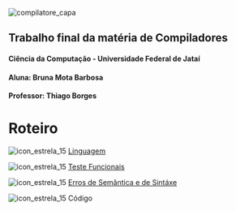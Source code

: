 

![compilatore_capa](https://user-images.githubusercontent.com/66503956/205915405-d04d6687-cabd-445c-939d-5028de10da8c.png)

## Trabalho final da matéria de Compiladores
#### Ciência da Computação - Universidade Federal de Jataí
#### Aluna: Bruna Mota Barbosa
#### Professor: Thiago Borges

# Roteiro

![icon_estrela_15](https://user-images.githubusercontent.com/66503956/205921012-ff5c5fd4-9412-4d64-9bfb-30bc3d412f0b.png) [Linguagem](linguagem.md)

![icon_estrela_15](https://user-images.githubusercontent.com/66503956/205921012-ff5c5fd4-9412-4d64-9bfb-30bc3d412f0b.png) [Teste Funcionais](testesFuncionais.md)

![icon_estrela_15](https://user-images.githubusercontent.com/66503956/205921012-ff5c5fd4-9412-4d64-9bfb-30bc3d412f0b.png) [Erros de Semântica e de Sintáxe](errosDetectaveis.md)

![icon_estrela_15](https://user-images.githubusercontent.com/66503956/205921012-ff5c5fd4-9412-4d64-9bfb-30bc3d412f0b.png) Código
